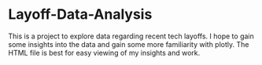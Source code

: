 # Layoff-Data-Analysis
This is a project to explore data regarding recent tech layoffs. I hope to gain some insights into the data and gain some more familiarity with plotly.
The HTML file is best for easy viewing of my insights and work.
